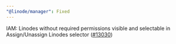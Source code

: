```yaml
---
"@linode/manager": Fixed
---
```


IAM: Linodes without required permissions visible and selectable in Assign/Unassign Linodes selector ([#13030](https://github.com/linode/manager/pull/13030))
